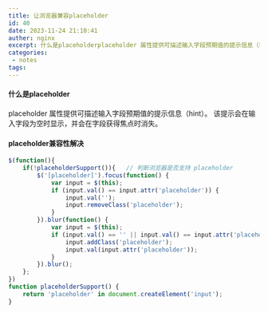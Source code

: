 ```yaml
---
title: 让浏览器兼容placeholder
id: 40
date: 2023-11-24 21:10:41
auther: nginx
excerpt: 什么是placeholderplaceholder 属性提供可描述输入字段预期值的提示信息（hint）。该提示会在输入字段为空时显示，并会在字段获得焦点时消失。placeholder兼容性解决$(function(){    if(!placeholderSupport()){   // 判断浏览器
categories:
 - notes
tags: 
---
```


#### 什么是placeholder

placeholder 属性提供可描述输入字段预期值的提示信息（hint）。
该提示会在输入字段为空时显示，并会在字段获得焦点时消失。

#### placeholder兼容性解决

```js
$(function(){
    if(!placeholderSupport()){   // 判断浏览器是否支持 placeholder
        $('[placeholder]').focus(function() {
            var input = $(this);
            if (input.val() == input.attr('placeholder')) {
                input.val('');
                input.removeClass('placeholder');
            }
        }).blur(function() {
            var input = $(this);
            if (input.val() == '' || input.val() == input.attr('placeholder')) {
                input.addClass('placeholder');
                input.val(input.attr('placeholder'));
            }
        }).blur();
    };
})
function placeholderSupport() {
    return 'placeholder' in document.createElement('input');
}
```